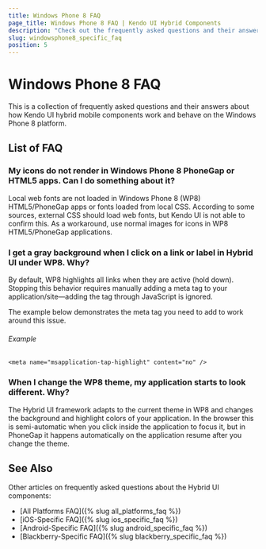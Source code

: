 ```yaml
---
title: Windows Phone 8 FAQ
page_title: Windows Phone 8 FAQ | Kendo UI Hybrid Components
description: "Check out the frequently asked questions and their answers about how Kendo UI hybrid components work and behave on the Windows Phone 8 platform."
slug: windowsphone8_specific_faq
position: 5
---
```


# Windows Phone 8 FAQ

This is a collection of frequently asked questions and their answers about how Kendo UI hybrid mobile components work and behave on the Windows Phone 8 platform.

## List of FAQ

### My icons do not render in Windows Phone 8 PhoneGap or HTML5 apps. Can I do something about it?

Local web fonts are not loaded in Windows Phone 8 (WP8) HTML5/PhoneGap apps or fonts loaded from local CSS. According to some sources, external CSS should load web fonts, but Kendo UI is not able to confirm this. As a workaround, use normal images for icons in WP8 HTML5/PhoneGap applications.

### I get a gray background when I click on a link or label in Hybrid UI under WP8. Why?

By default, WP8 highlights all links when they are active (hold down). Stopping this behavior requires manually adding a meta tag to your application/site&mdash;adding the tag through JavaScript is ignored.

The example below demonstrates the meta tag you need to add to work around this issue.

###### Example

    <meta name="msapplication-tap-highlight" content="no" />

### When I change the WP8 theme, my application starts to look different. Why?

The Hybrid UI framework adapts to the current theme in WP8 and changes the background and highlight colors of your application. In the browser this is semi-automatic when you click inside the application to focus it, but in PhoneGap it happens automatically on the application resume after you change the theme.

## See Also

Other articles on frequently asked questions about the Hybrid UI components:

* [All Platforms FAQ]({% slug all_platforms_faq %})
* [iOS-Specific FAQ]({% slug ios_specific_faq %})
* [Android-Specific FAQ]({% slug android_specific_faq %})
* [Blackberry-Specific FAQ]({% slug blackberry_specific_faq %})
